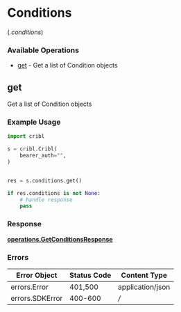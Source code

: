 # Conditions
(*.conditions*)

### Available Operations

* [get](#get) - Get a list of Condition objects

## get

Get a list of Condition objects

### Example Usage

```python
import cribl

s = cribl.Cribl(
    bearer_auth="",
)


res = s.conditions.get()

if res.conditions is not None:
    # handle response
    pass
```


### Response

**[operations.GetConditionsResponse](../../models/operations/getconditionsresponse.md)**
### Errors

| Error Object     | Status Code      | Content Type     |
| ---------------- | ---------------- | ---------------- |
| errors.Error     | 401,500          | application/json |
| errors.SDKError  | 400-600          | */*              |

